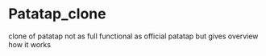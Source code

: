 # Patatap_clone
clone of patatap not as full functional as official patatap but gives overview how it works
